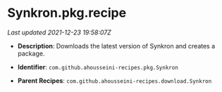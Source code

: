 # Synkron.pkg.recipe

_Last updated 2021-12-23 19:58:07Z_

- **Description**: Downloads the latest version of Synkron and creates a package.

- **Identifier**: `com.github.ahousseini-recipes.pkg.Synkron`

- **Parent Recipes**: `com.github.ahousseini-recipes.download.Synkron`
